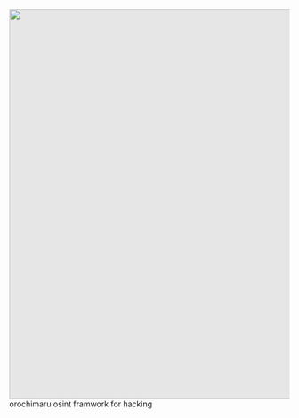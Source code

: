 <img style="display: block;-webkit-user-select: none;margin: auto;background-color: hsl(0, 0%, 90%);transition: background-color 300ms;width: 700px;" src="https://github.com/Ismail-Benali/OROCHIMARU/assets/90980178/988cc6fd-dd6d-4ce8-9865-a026aaed7793">
orochimaru osint framwork for hacking
